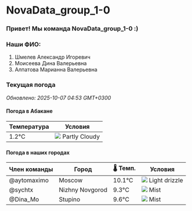 # NovaData_group_1-0
### Привет! Мы команда NovaData_group_1-0 :)

### Наши ФИО:
1. Шмелев Александр Игоревич
2. Моисеева Дина Валерьевна
3. Алпатова Марианна Валерьевна

### Текущая погода
<!-- WEATHER:START -->
_Обновлено: 2025-10-07 04:53 GMT+0300_

#### Погода в Абакане

| Температура | Условия |
|-------------|----------|
| 1.2°C     | ![](https://cdn.weatherapi.com/weather/64x64/day/116.png) Partly Cloudy |

#### Погода в наших городах

| Член команды  | Город               | 🌡️ Темп.  | Условия          |
|---------------|---------------------|-----------|--------------------|
| @aytomaximo    | Moscow              |   10.1°C | ![](https://cdn.weatherapi.com/weather/64x64/night/266.png) Light drizzle |
| @sychtx        | Nizhny Novgorod     |    9.3°C | ![](https://cdn.weatherapi.com/weather/64x64/night/143.png) Mist         |
| @Dina_Mo       | Stupino             |    9.6°C | ![](https://cdn.weatherapi.com/weather/64x64/night/143.png) Mist         |

<!-- WEATHER:END -->
